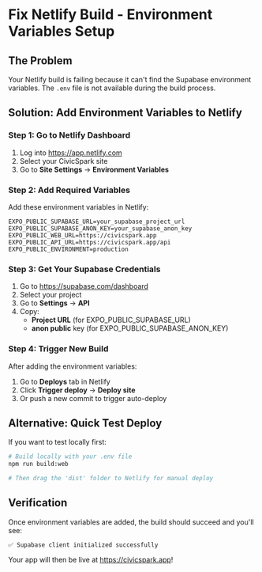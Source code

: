 # Fix Netlify Build - Environment Variables Setup

## The Problem
Your Netlify build is failing because it can't find the Supabase environment variables. The `.env` file is not available during the build process.

## Solution: Add Environment Variables to Netlify

### Step 1: Go to Netlify Dashboard
1. Log into https://app.netlify.com
2. Select your CivicSpark site
3. Go to **Site Settings** → **Environment Variables**

### Step 2: Add Required Variables
Add these environment variables in Netlify:

```
EXPO_PUBLIC_SUPABASE_URL=your_supabase_project_url
EXPO_PUBLIC_SUPABASE_ANON_KEY=your_supabase_anon_key
EXPO_PUBLIC_WEB_URL=https://civicspark.app
EXPO_PUBLIC_API_URL=https://civicspark.app/api
EXPO_PUBLIC_ENVIRONMENT=production
```

### Step 3: Get Your Supabase Credentials
1. Go to https://supabase.com/dashboard
2. Select your project
3. Go to **Settings** → **API**
4. Copy:
   - **Project URL** (for EXPO_PUBLIC_SUPABASE_URL)
   - **anon public** key (for EXPO_PUBLIC_SUPABASE_ANON_KEY)

### Step 4: Trigger New Build
After adding the environment variables:
1. Go to **Deploys** tab in Netlify
2. Click **Trigger deploy** → **Deploy site**
3. Or push a new commit to trigger auto-deploy

## Alternative: Quick Test Deploy
If you want to test locally first:

```bash
# Build locally with your .env file
npm run build:web

# Then drag the 'dist' folder to Netlify for manual deploy
```

## Verification
Once environment variables are added, the build should succeed and you'll see:
```
✅ Supabase client initialized successfully
```

Your app will then be live at https://civicspark.app!